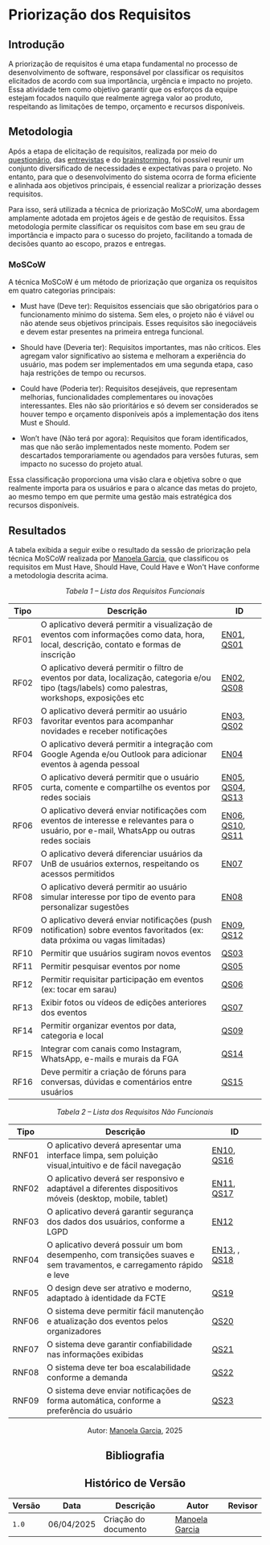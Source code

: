 # Priorização dos Requisitos

## Introdução
A priorização de requisitos é uma etapa fundamental no processo de desenvolvimento de software, responsável por classificar os requisitos elicitados de acordo com sua importância, urgência e impacto no projeto. Essa atividade tem como objetivo garantir que os esforços da equipe estejam focados naquilo que realmente agrega valor ao produto, respeitando as limitações de tempo, orçamento e recursos disponíveis.

## Metodologia
Após a etapa de elicitação de requisitos, realizada por meio do [questionário](), das [entrevistas]() e do [brainstorming](https://unbarqdsw2025-1-turma02.github.io/2025.1-T02-_G4_AgendaFCTE_Entrega_01/#/./Base/1.1.1.4.Brainstorming), foi possível reunir um conjunto diversificado de necessidades e expectativas para o projeto. No entanto, para que o desenvolvimento do sistema ocorra de forma eficiente e alinhada aos objetivos principais, é essencial realizar a priorização desses requisitos.

Para isso, será utilizada a técnica de priorização MoSCoW, uma abordagem amplamente adotada em projetos ágeis e de gestão de requisitos. Essa metodologia permite classificar os requisitos com base em seu grau de importância e impacto para o sucesso do projeto, facilitando a tomada de decisões quanto ao escopo, prazos e entregas.

### MoSCoW
A técnica MoSCoW é um método de priorização que organiza os requisitos em quatro categorias principais:

- Must have (Deve ter): Requisitos essenciais que são obrigatórios para o funcionamento mínimo do sistema. Sem eles, o projeto não é viável ou não atende seus objetivos principais. Esses requisitos são inegociáveis e devem estar presentes na primeira entrega funcional.

- Should have (Deveria ter): Requisitos importantes, mas não críticos. Eles agregam valor significativo ao sistema e melhoram a experiência do usuário, mas podem ser implementados em uma segunda etapa, caso haja restrições de tempo ou recursos.

- Could have (Poderia ter): Requisitos desejáveis, que representam melhorias, funcionalidades complementares ou inovações interessantes. Eles não são prioritários e só devem ser considerados se houver tempo e orçamento disponíveis após a implementação dos itens Must e Should.

- Won’t have (Não terá por agora): Requisitos que foram identificados, mas que não serão implementados neste momento. Podem ser descartados temporariamente ou agendados para versões futuras, sem impacto no sucesso do projeto atual.

Essa classificação proporciona uma visão clara e objetiva sobre o que realmente importa para os usuários e para o alcance das metas do projeto, ao mesmo tempo em que permite uma gestão mais estratégica dos recursos disponíveis.

## Resultados
A tabela exibida a seguir exibe o resultado da sessão de priorização pela técnica MoSCoW realizada por [Manoela Garcia](https://github.com/manu-sgc), que classificou os requisitos em Must Have, Should Have, Could Have e Won't Have conforme a metodologia descrita acima.

<center>

*Tabela 1 – Lista dos Requisitos Funcionais*

| Tipo  | Descrição                                                                                                      | ID                                   |
|-------|--------------------------------------------------------------------------------------------------------------|---------------------------------------|
| RF01  | O aplicativo deverá permitir a visualização de eventos com informações como data, hora, local, descrição, contato e formas de inscrição                                                     | [EN01](./Base/1.1.5.1.Entrevista?id=requisitos-funcionais), [QS01](./Base/1.1.5.2.Questionario?id=requisitos-funcionais)                           |
| RF02  | O aplicativo deverá permitir o filtro de eventos por data, localização, categoria e/ou tipo (tags/labels) como palestras, workshops, exposições etc                                                     | [EN02](./Base/1.1.5.1.Entrevista?id=requisitos-funcionais), [QS08](./Base/1.1.5.2.Questionario?id=requisitos-funcionais)                           |
| RF03  | O aplicativo deverá permitir ao usuário favoritar eventos para acompanhar novidades e receber notificações                                                     | [EN03](./Base/1.1.5.1.Entrevista?id=requisitos-funcionais), [QS02](./Base/1.1.5.2.Questionario?id=requisitos-funcionais)                           |
| RF04  | O aplicativo deverá permitir a integração com Google Agenda e/ou Outlook para adicionar eventos à agenda pessoal                                                     | [EN04](./Base/1.1.5.1.Entrevista?id=requisitos-funcionais)                           |
| RF05  | O aplicativo deverá permitir que o usuário curta, comente e compartilhe os eventos por redes sociais                                                     | [EN05](./Base/1.1.5.1.Entrevista?id=requisitos-funcionais), [QS04](./Base/1.1.5.2.Questionario?id=requisitos-funcionais), [QS13](./Base/1.1.5.2.Questionario?id=requisitos-funcionais)                           |
| RF06  | O aplicativo deverá enviar notificações com eventos de interesse e relevantes para o usuário, por e-mail, WhatsApp ou outras redes sociais                                                     | [EN06](./Base/1.1.5.1.Entrevista?id=requisitos-funcionais), [QS10](./Base/1.1.5.2.Questionario?id=requisitos-funcionais), [QS11](./Base/1.1.5.2.Questionario?id=requisitos-funcionais)                            |
| RF07  | O aplicativo deverá diferenciar usuários da UnB de usuários externos, respeitando os acessos permitidos                                                     | [EN07](./Base/1.1.5.1.Entrevista?id=requisitos-funcionais)                           |
| RF08  | O aplicativo deverá permitir ao usuário simular interesse por tipo de evento para personalizar sugestões                                                     | [EN08](./Base/1.1.5.1.Entrevista?id=requisitos-funcionais)                           |
| RF09  | O aplicativo deverá enviar notificações (push notification) sobre eventos favoritados (ex: data próxima ou vagas limitadas)                                                     | [EN09](./Base/1.1.5.1.Entrevista?id=requisitos-funcionais), [QS12](./Base/1.1.5.2.Questionario?id=requisitos-funcionais)                           |
| RF10  | Permitir que usuários sugiram novos eventos	                                                     | [QS03](./Base/1.1.5.2.Questionario?id=requisitos-funcionais)                           |
| RF11  | Permitir pesquisar eventos por nome	                                                     | [QS05](./Base/1.1.5.2.Questionario?id=requisitos-funcionais)                           |
| RF12  | Permitir requisitar participação em eventos (ex: tocar em sarau)	                                                     | [QS06](./Base/1.1.5.2.Questionario?id=requisitos-funcionais)                           |
| RF13  | Exibir fotos ou vídeos de edições anteriores dos eventos	                                                     | [QS07](./Base/1.1.5.2.Questionario?id=requisitos-funcionais)                           |
| RF14  | Permitir organizar eventos por data, categoria e local	                                                     | [QS09](./Base/1.1.5.2.Questionario?id=requisitos-funcionais)                           |
| RF15  | Integrar com canais como Instagram, WhatsApp, e-mails e murais da FGA	                                                     | [QS14](./Base/1.1.5.2.Questionario?id=requisitos-funcionais)                           |
| RF16  | Deve permitir a criação de fóruns para conversas, dúvidas e comentários entre usuários	                                                     | [QS15](./Base/1.1.5.2.Questionario?id=requisitos-funcionais)                           |


<center>

*Tabela 2 – Lista dos Requisitos Não Funcionais*

| Tipo  | Descrição                                                                                                      | ID                                   |
|-------|--------------------------------------------------------------------------------------------------------------|---------------------------------------|
| RNF01  | O aplicativo deverá apresentar uma interface limpa, sem poluição visual,intuitivo e de fácil navegação                                                     | [EN10](./Base/1.1.5.1.Entrevista?id=requisitos-não-funcionais), [QS16](./Base/1.1.5.2.Questionario?id=requisitos-não-funcionais)                           |
| RNF02  | O aplicativo deverá ser responsivo e adaptável a diferentes dispositivos móveis  (desktop, mobile, tablet)                                                     | [EN11](./Base/1.1.5.1.Entrevista?id=requisitos-não-funcionais), [QS17](./Base/1.1.5.2.Questionario?id=requisitos-não-funcionais)                           |
| RNF03  | O aplicativo deverá garantir segurança dos dados dos usuários, conforme a LGPD                                                    | [EN12](./Base/1.1.5.1.Entrevista?id=requisitos-não-funcionais)                           |
| RNF04  | O aplicativo deverá possuir um bom desempenho, com transições suaves e sem travamentos, e carregamento rápido e leve                                                     | [EN13](./Base/1.1.5.1.Entrevista?id=requisitos-não-funcionais), , [QS18](./Base/1.1.5.2.Questionario?id=requisitos-não-funcionais)                           |
| RNF05  | O design deve ser atrativo e moderno, adaptado à identidade da FCTE                                                    | [QS19](./Base/1.1.5.2.Questionario?id=requisitos-não-funcionais)                           |
| RNF06  | O sistema deve permitir fácil manutenção e atualização dos eventos pelos organizadores                                                   | [QS20](./Base/1.1.5.2.Questionario?id=requisitos-não-funcionais)                           |
| RNF07  | O sistema deve garantir confiabilidade nas informações exibidas                                                    | [QS21](./Base/1.1.5.2.Questionario?id=requisitos-não-funcionais)                           |
| RNF08  | O sistema deve ter boa escalabilidade conforme a demanda                                                    | [QS22](./Base/1.1.5.2.Questionario?id=requisitos-não-funcionais)                           |
| RNF09  | O sistema deve enviar notificações de forma automática, conforme a preferência do usuário                                                    | [QS23](./Base/1.1.5.2.Questionario?id=requisitos-não-funcionais)                           |

Autor: [Manoela Garcia](https://github.com/manu-sgc), 2025

</center>

## Bibliografia

## Histórico de Versão
| Versão | Data       | Descrição | Autor     |       Revisor         |
| ------ | ---------- | --------- | --------- | --------------------- |
| `1.0` | 06/04/2025  | Criação do documento | [Manoela Garcia](https://github.com/manu-sgc) |  |
